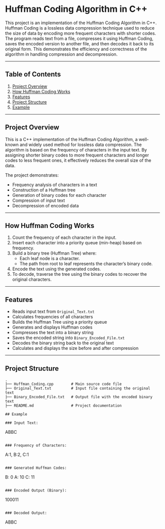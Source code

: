 # Huffman Coding Algorithm in C++

This project is an implementation of the Huffman Coding Algorithm in C++. Huffman Coding is a lossless data compression technique used to reduce the size of data by encoding more frequent characters with shorter codes. The program reads text from a file, compresses it using Huffman Coding, saves the encoded version to another file, and then decodes it back to its original form. This demonstrates the efficiency and correctness of the algorithm in handling compression and decompression.

---

## Table of Contents

1. [Project Overview](#project-overview)  
2. [How Huffman Coding Works](#how-huffman-coding-works)  
3. [Features](#features)  
4. [Project Structure](#project-structure)  
5. [Example](#example)  

---

## Project Overview

This is a C++ implementation of the Huffman Coding Algorithm, a well-known and widely used method for lossless data compression. The algorithm is based on the frequency of characters in the input text. By assigning shorter binary codes to more frequent characters and longer codes to less frequent ones, it effectively reduces the overall size of the data.

The project demonstrates:
- Frequency analysis of characters in a text
- Construction of a Huffman tree
- Generation of binary codes for each character
- Compression of input text
- Decompression of encoded data

---

## How Huffman Coding Works

1. Count the frequency of each character in the input.
2. Insert each character into a priority queue (min-heap) based on frequency.
3. Build a binary tree (Huffman Tree) where:
   - Each leaf node is a character.
   - The path from root to leaf represents the character’s binary code.
4. Encode the text using the generated codes.
5. To decode, traverse the tree using the binary codes to recover the original characters.

---

## Features

- Reads input text from `Original_Text.txt`
- Calculates frequencies of all characters
- Builds the Huffman Tree using a priority queue
- Generates and displays Huffman codes
- Compresses the text into a binary string
- Saves the encoded string into `Binary_Encoded_File.txt`
- Decodes the binary string back to the original text
- Calculates and displays the size before and after compression

---

## Project Structure

```plaintext
.
├── Huffman_Coding.cpp        # Main source code file
├── Original_Text.txt         # Input file containing the original text
├── Binary_Encoded_File.txt   # Output file with the encoded binary text
├── README.md                 # Project documentation

## Example

### Input Text:
```

ABBC

```

### Frequency of Characters:
```

A:1, B:2, C:1

```

### Generated Huffman Codes:
```

B: 0
A: 10
C: 11

```

### Encoded Output (Binary):
```

100011

```

### Decoded Output:
```

ABBC


```
